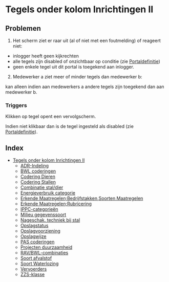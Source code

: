 # Tegels onder kolom Inrichtingen II

## Problemen

1) Het scherm ziet er raar uit (al of niet met een foutmelding) of reageert niet:

* inlogger heeft geen kijkrechten
* alle tegels zijn disabled of onzichtbaar op conditie (zie [Portaldefinitie](/docs/instellen_inrichten/portaldefinitie.md))
* geen enkele tegel uit dit portal is toegekend aan inlogger.

2) Medewerker a ziet meer of minder tegels dan medewerker b:

kan alleen indien aan medewerkers a andere tegels zijn toegekend dan aan medewerker b.

### Triggers

Klikken op tegel opent een vervolgscherm.

Indien niet klikbaar dan is de tegel ingesteld als disabled (zie [Portaldefinitie](/docs/instellen_inrichten/portaldefinitie.md)).

## Index

* [Tegels onder kolom Inrichtingen II](/docs/probleemoplossing/portalen_en_moduleschermen/beheerportaal/tegels_onder_kolom_inrichtingen_ii.md)
  * [ADR-Indeling](/docs/probleemoplossing/portalen_en_moduleschermen/beheerportaal/tegels_onder_kolom_inrichtingen_ii/adr_indeling.md)
  * [BWL coderingen](/docs/probleemoplossing/portalen_en_moduleschermen/beheerportaal/tegels_onder_kolom_inrichtingen_ii/bwl-coderingen.md)
  * [Codering Dieren](/docs/probleemoplossing/portalen_en_moduleschermen/beheerportaal/tegels_onder_kolom_inrichtingen_ii/codering_dieren.md)
  * [Codering
 Stallen](/docs/probleemoplossing/portalen_en_moduleschermen/beheerportaal/tegels_onder_kolom_inrichtingen_ii/codering_stallen)
  * [Combinatie stal/dier](/docs/probleemoplossing/portalen_en_moduleschermen/beheerportaal/tegels_onder_kolom_inrichtingen_ii/combinatie_stal_dier.md)
  * [Energieverbruik categorie](/docs/probleemoplossing/portalen_en_moduleschermen/beheerportaal/tegels_onder_kolom_inrichtingen_ii/energieverbruikcat.md)
  * [Erkende Maatregelen;Bedrijfstakken,Soorten Maatregelen](/docs/probleemoplossing/portalen_en_moduleschermen/beheerportaal/tegels_onder_kolom_inrichtingen_ii/erkende_maatregelen_bedrijfstakken_soorten_maatregelen.md)
  * [Erkende Maatregelen;Rubricering](/docs/probleemoplossing/portalen_en_moduleschermen/beheerportaal/tegels_onder_kolom_inrichtingen_ii/erkende_maatregelen_rubricering.md)
  * [IPPC-categorieën](/docs/probleemoplossing/portalen_en_moduleschermen/beheerportaal/tegels_onder_kolom_inrichtingen_ii/ippc-categorien.md)
  * [Milieu gegevenssoort](/docs/probleemoplossing/portalen_en_moduleschermen/beheerportaal/tegels_onder_kolom_inrichtingen_ii/milieu_gegevenssoort.md)
  * [Nageschak. techniek bij stal](/docs/probleemoplossing/portalen_en_moduleschermen/beheerportaal/tegels_onder_kolom_inrichtingen_ii/nageschak._techniek_bij_stal.md)
  * [Opslagstatus](/docs/probleemoplossing/portalen_en_moduleschermen/beheerportaal/tegels_onder_kolom_inrichtingen_ii/opslagstatus.md)
  * [Opslagvoorziening](/docs/probleemoplossing/portalen_en_moduleschermen/beheerportaal/tegels_onder_kolom_inrichtingen_ii/opslagvoorziening.md)
  * [Opslagwijze](/docs/probleemoplossing/portalen_en_moduleschermen/beheerportaal/tegels_onder_kolom_inrichtingen_ii/opslagwijze.md)
  * [PAS coderingen](/docs/probleemoplossing/portalen_en_moduleschermen/beheerportaal/tegels_onder_kolom_inrichtingen_ii/pascategorie.md)
  * [Projecten duurzaamheid](/docs/probleemoplossing/portalen_en_moduleschermen/beheerportaal/tegels_onder_kolom_inrichtingen_ii/projecten_duurzaamheid.md)
  * [RAV/BWL-combinaties](/docs/probleemoplossing/portalen_en_moduleschermen/beheerportaal/tegels_onder_kolom_inrichtingen_ii/rav_bwl-combinaties.md)
  * [Soort afvalstof](/docs/probleemoplossing/portalen_en_moduleschermen/beheerportaal/tegels_onder_kolom_inrichtingen_ii/soort_afvalstof.md)
  * [Soort Waterlozing](/docs/probleemoplossing/portalen_en_moduleschermen/beheerportaal/tegels_onder_kolom_inrichtingen_ii/soort_waterlozing.md)
  * [Vervoerders](/docs/probleemoplossing/portalen_en_moduleschermen/beheerportaal/tegels_onder_kolom_inrichtingen_ii/vervoerders.md)
  * [ZZS-klasse](/docs/probleemoplossing/portalen_en_moduleschermen/beheerportaal/tegels_onder_kolom_inrichtingen_ii/zzs_klasse.md)
